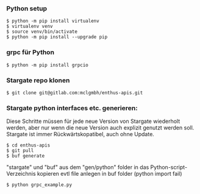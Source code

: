 ### Python setup
```
$ python -m pip install virtualenv
$ virtualenv venv
$ source venv/bin/activate
$ python -m pip install --upgrade pip
```
### grpc für Python
```
$ python -m pip install grpcio
```
### Stargate repo klonen
```
$ git clone git@gitlab.com:mclgmbh/enthus-apis.git
```
### Stargate python interfaces etc. generieren:
Diese Schritte müssen für jede neue Version von Stargate wiederholt werden, 
aber nur wenn die neue Version auch explizit genutzt werden soll. Stargate ist immer Rückwärtskopatibel,
auch ohne Update.
```
$ cd enthus-apis
$ git pull
$ buf generate
```
"stargate" und "buf" aus dem "gen/python" folder in das Python-script-Verzeichnis kopieren
evtl file anlegen in buf folder (python import fail)

```
$ python grpc_example.py
```
